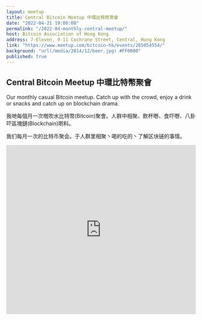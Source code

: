 ```yaml
---
layout: meetup
title: Central Bitcoin Meetup 中環比特幣聚會
date: "2022-04-21 19:00:00"
permalink: "/2022-04-monthly-central-meetup/"
host: Bitcoin Association of Hong Kong
address: 7-Eleven, 9-11 Cochrane Street, Central, Hong Kong
link: "https://www.meetup.com/bitcoin-hk/events/285054554/"
background: "url(/media/2014/12/beer.jpg) #FF0000"
published: true
---
```


## Central Bitcoin Meetup 中環比特幣聚會

Our monthly casual Bitcoin meetup. Catch up with the crowd, enjoy a drink or snacks and catch up on blockchain drama.

我哋每個月一次嘅吹水比特幣(Bitcoin)聚會。人群中相聚、飲杯嘢、食吓嘢、八卦吓區塊鏈(Blockchain)啲料。

我们每月一次的比特币聚会。于人群里相聚丶喝的吃的丶了解区块链的事情。

<iframe src="https://www.google.com/maps/embed?pb=!1m18!1m12!1m3!1d3691.854786685818!2d114.150219329087!3d22.283489938417638!2m3!1f0!2f0!3f0!3m2!1i1024!2i768!4f13.1!3m3!1m2!1s0x3404007ca0b36167%3A0x49e557276c6f84b5!2s7-Eleven!5e0!3m2!1sen!2sca!4v1663629444663!5m2!1sen!2sca" width="100%" height="450" style="border:0;" allowfullscreen="" loading="lazy" referrerpolicy="no-referrer-when-downgrade"></iframe>

